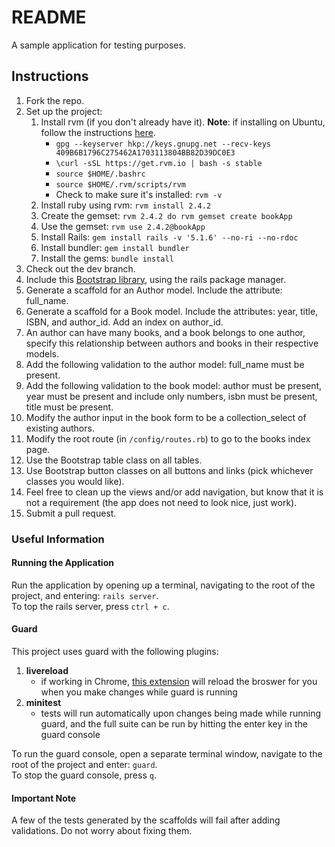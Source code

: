 # README

A sample application for testing purposes.

## Instructions

1. Fork the repo.
1. Set up the project:
    1. Install rvm (if you don't already have it). **Note**: if installing on Ubuntu, follow the instructions
     [here](https://github.com/rvm/ubuntu_rvm).
        - `gpg --keyserver hkp://keys.gnupg.net --recv-keys 409B6B1796C275462A1703113804BB82D39DC0E3`
        - `\curl -sSL https://get.rvm.io | bash -s stable`
        - `source $HOME/.bashrc`
        - `source $HOME/.rvm/scripts/rvm`
        - Check to make sure it's installed: `rvm -v`
    1. Install ruby using rvm: `rvm install 2.4.2`
    1. Create the gemset: `rvm 2.4.2 do rvm gemset create bookApp`
    1. Use the gemset: `rvm use 2.4.2@bookApp`
    1. Install Rails: `gem install rails -v '5.1.6' --no-ri --no-rdoc`
    1. Install bundler: `gem install bundler`
    1. Install the gems: `bundle install`
1. Check out the dev branch.    
1. Include this [Bootstrap library](https://github.com/twbs/bootstrap-rubygem), using the rails package manager.
1. Generate a scaffold for an Author model. Include the attribute: full_name.
1. Generate a scaffold for a Book model. Include the attributes: year, title, ISBN, and author_id. Add an index on author_id.
1. An author can have many books, and a book belongs to one author, specify this relationship between authors 
and books in their respective models.
1. Add the following validation to the author model: full_name must be present.
1. Add the following validation to the book model: author must be present, year must be present and include only numbers, isbn must be present, title must be present.
1. Modify the author input in the book form to be a collection_select of existing authors.
1. Modify the root route (in `/config/routes.rb`) to go to the books index page.
1. Use the Bootstrap table class on all tables.
1. Use Bootstrap button classes on all buttons and links (pick whichever classes you would like).
1. Feel free to clean up the views and/or add navigation, but know that it is not a requirement (the app does not need to look nice, just work).
1. Submit a pull request.

### Useful Information
#### Running the Application
Run the application by opening up a terminal, navigating to the root of the project, and entering: `rails server`.  
To top the rails server, press `ctrl + c`.

#### Guard
This project uses guard with the following plugins:  
1. **livereload**  
    * if working in Chrome, 
    [this extension](https://chrome.google.com/webstore/detail/livereload/jnihajbhpnppcggbcgedagnkighmdlei?hl=en) 
    will reload the broswer for you when you make changes while guard is running  
1. **minitest**  
    * tests will run automatically upon changes being made while running guard, and the full suite can be
    run by hitting the enter key in the guard console   
       
To run the guard console, open a separate terminal window, navigate to the root of the project and enter: `guard`.  
To stop the guard console, press `q`.

#### Important Note
A few of the tests generated by the scaffolds will fail after adding validations. Do not worry about fixing them.